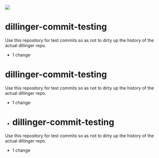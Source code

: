![](http://localhost:3000/shields/june07/dillinger-commit-testing)

# dillinger-commit-testing
Use this repository for test commits so as not to dirty up the history of the actual dillinger repo.

* 1 change

# dillinger-commit-testing
Use this repository for test commits so as not to dirty up the history of the actual dillinger repo.

* 1 change
* # dillinger-commit-testing
Use this repository for test commits so as not to dirty up the history of the actual dillinger repo.

* 1 change

